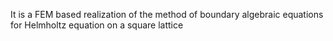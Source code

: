 It is a FEM based realization of the method of boundary algebraic equations for Helmholtz equation on a square lattice
